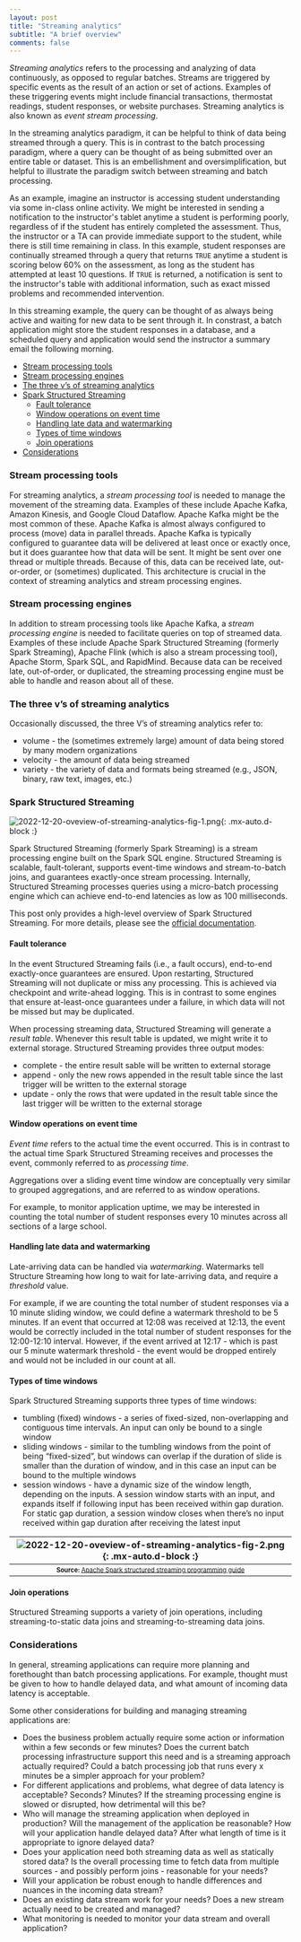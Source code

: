 ```yaml
---
layout: post
title: "Streaming analytics"
subtitle: "A brief overview"
comments: false
---
```


*Streaming analytics* refers to the processing and analyzing of data continuously, as opposed to regular batches.  Streams are triggered by specific events as the result of an action or set of actions. Examples of these triggering events might include financial transactions, thermostat readings, student responses, or website purchases.  Streaming analytics is also known as *event stream processing*.

In the streaming analytics paradigm, it can be helpful to think of data being streamed through a query.  This is in contrast to the batch processing paradigm, where a query can be thought of as being submitted over an entire table or dataset. This is an embellishment and oversimplification, but helpful to illustrate the paradigm switch between streaming and batch processing.

As an example, imagine an instructor is accessing student understanding via some in-class online activity.  We might be interested in sending a notification to the instructor's tablet anytime a student is performing poorly, regardless of if the student has entirely completed the assessment. Thus, the instructor or a TA can provide immediate support to the student, while there is still time remaining in class.  In this example, student responses are continually streamed through a query that returns `TRUE` anytime a student is scoring below 60% on the assessment, as long as the student has attempted at least 10 questions.  If `TRUE` is returned, a notification is sent to the instructor's table with additional information, such as exact missed problems and recommended intervention.

In this streaming example, the query can be thought of as always being active and waiting for new data to be sent through it.  In constrast, a batch application might store the student responses in a database, and a scheduled query and application would send the instructor a summary email the following morning.

- [Stream processing tools](#stream-processing-tools)
- [Stream processing engines](#stream-processing-engines)
- [The three v’s of streaming analytics](#the-three-v-s-of-streaming-analytics)
- [Spark Structured Streaming](#spark-structured-streaming)
  * [Fault tolerance](#fault-tolerance)
  * [Window operations on event time](#window-operations-on-event-time)
  * [Handling late data and watermarking](#handling-late-data-and-watermarking)
  * [Types of time windows](#types-of-time-windows)
  * [Join operations](#join-operations)
- [Considerations](#considerations)

### Stream processing tools

For streaming analytics, a *stream processing tool* is needed to manage the movement of the streaming data.  Examples of these include Apache Kafka, Amazon Kinesis, and Google Cloud Dataflow. Apache Kafka might be the most common of these. Apache Kafka is almost always configured to process (move) data in parallel threads.  Apache Kafka is typically configured to guarantee data will be delivered at least once or exactly once, but it does guarantee how that data will be sent.  It might be sent over one thread or multiple threads.  Because of this, data can be received late, out-or-order, or (sometimes) duplicated.  This architecture is crucial in the context of streaming analytics and stream processing engines.

### Stream processing engines

In addition to stream processing tools like Apache Kafka, a *stream processing engine* is needed to facilitate queries on top of streamed data.  Examples of these include Apache Spark Structured Streaming (formerly Spark Streaming), Apache Flink (which is also a stream processing tool), Apache Storm, Spark SQL, and RapidMind.  Because data can be received late, out-of-order, or duplicated, the streaming processing engine must be able to handle and reason about all of these.

### The three v’s of streaming analytics

Occasionally discussed, the three V’s of streaming analytics refer to:
- volume - the (sometimes extremely large) amount of data being stored by many modern organizations
- velocity - the amount of data being streamed
- variety - the variety of data and formats being streamed (e.g., JSON, binary, raw text, images, etc.)

### Spark Structured Streaming

![2022-12-20-oveview-of-streaming-analytics-fig-1.png](/assets/img/2022-12-20-oveview-of-streaming-analytics-fig-1.png){: .mx-auto.d-block :}

Spark Structured Streaming (formerly Spark Streaming) is a stream processing engine built on the Spark SQL engine.  Structured Streaming is scalable, fault-tolerant, supports event-time windows and stream-to-batch joins, and guarantees exactly-once stream processing.  Internally, Structured Streaming processes queries using a micro-batch processing engine which can achieve end-to-end latencies as low as 100 milliseconds.

This post only provides a high-level overview of Spark Structured Streaming.  For more details, please see the [official documentation](https://spark.apache.org/docs/latest/structured-streaming-programming-guide.html).

#### Fault tolerance

In the event Structured Streaming fails (i.e., a fault occurs), end-to-end exactly-once guarantees are ensured.  Upon restarting, Structured Streaming will not duplicate or miss any processing.  This is achieved via checkpoint and write-ahead logging. This is in contrast to some engines that ensure at-least-once guarantees under a failure, in which data will not be missed but may be duplicated.

When processing streaming data, Structured Streaming will generate a *result table*. Whenever this result table is updated, we might write it to external storage. Structured Streaming provides three output modes:
- complete - the entire result sable will be written to external storage
- append - only the new rows appended in the result table since the last trigger will be written to the external storage 
- update - only the rows that were updated in the result table since the last trigger will be written to the external storage

#### Window operations on event time

*Event time* refers to the actual time the event occurred.  This is in contrast to the actual time Spark Structured Streaming receives and processes the event, commonly referred to as *processing time*.

Aggregations over a sliding event time window are conceptually very similar to grouped aggregations, and are referred to as window operations.

For example, to monitor application uptime, we may be interested in counting the total number of student responses every 10 minutes across all sections of a large school.  

#### Handling late data and watermarking

Late-arriving data can be handled via *watermarking*.  Watermarks tell Structure Streaming how long to wait for late-arriving data, and require a *threshold* value.

For example, if we are counting the total number of student responses via a 10 minute sliding window, we could define a watermark threshold to be 5 minutes.  If an event that occurred at 12:08 was received at 12:13, the event would be correctly included in the total number of student responses for the 12:00-12:10 interval.  However, if the event arrived at 12:17 - which is past our 5 minute watermark threshold - the event would be dropped entirely and would not be included in our count at all.

#### Types of time windows

Spark Structured Streaming supports three types of time windows:

- tumbling (fixed) windows - a series of fixed-sized, non-overlapping and contiguous time intervals. An input can only be bound to a single window
- sliding windows - similar to the tumbling windows from the point of being “fixed-sized”, but windows can overlap if the duration of slide is smaller than the duration of window, and in this case an input can be bound to the multiple windows
- session windows - have a dynamic size of the window length, depending on the inputs. A session window starts with an input, and expands itself if following input has been received within gap duration. For static gap duration, a session window closes  when there’s no input received within gap duration after receiving the latest input

| ![2022-12-20-oveview-of-streaming-analytics-fig-2.png](/assets/img/2022-12-20-oveview-of-streaming-analytics-fig-2.png){: .mx-auto.d-block :} |
| :--: |
| <sub><sup>**Source:** [Apache Spark structured streaming programming guide](https://spark.apache.org/docs/latest/structured-streaming-programming-guide.html) |

#### Join operations

Structured Streaming supports a variety of join operations, including streaming-to-static data joins and streaming-to-streaming data joins.

### Considerations

In general, streaming applications can require more planning and forethought than batch processing applications.  For example, thought must be given to how to handle delayed data, and what amount of incoming data latency is acceptable.

Some other considerations for building and managing streaming applications are:
- Does the business problem actually require some action or information within a few seconds or few minutes? Does the current batch processing infrastructure support this need and is a streaming approach actually required? Could a batch processing job that runs every x minutes be a simpler approach for your problem?
- For different applications and problems, what degree of data latency is acceptable? Seconds? Minutes? If the streaming processing engine is slowed or disrupted, how detrimental will this be?
- Who will manage the streaming application when deployed in production? Will the management of the application be reasonable? How will your application handle delayed data? After what length of time is it appropriate to ignore delayed data?
- Does your application need both streaming data as well as statically stored data? Is the overall processing time to fetch data from multiple sources - and possibly perform joins - reasonable for your needs?
- Will your application be robust enough to handle differences and nuances in the incoming data stream?
- Does an existing data stream work for your needs? Does a new stream actually need to be created and managed?
- What monitoring is needed to monitor your data stream and overall application?
